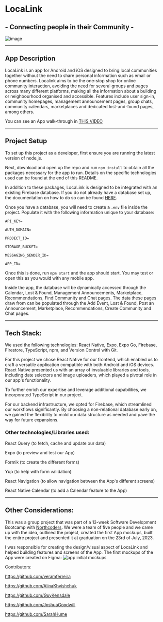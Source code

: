 # LocaLink
## - Connecting people in their Community -

![image](https://github.com/GuyKensdale/Local-Link/assets/124263674/a71e0083-7699-479f-9251-4742bd6abf2a)

----
## App Description
LocaLink is an app for Android and iOS designed to bring local communities together without the need to share personal information such as email or phone numbers. 
Localink aims to be the one-stop shop for online community interaction, avoiding the need for several groups and pages across many different platforms, making all the information about a building or neighbourhood organised and accessible.
Features include user sign-in, community homepages, management announcement pages, group chats, community calendars, marketplaces and dedicated lost-and-found pages, among others.

You can see an App walk-through in [THIS VIDEO](https://youtu.be/wKhwUYicCyw)

----

## Project Setup

To set up this project as a developer, first ensure you are running the latest version of node.js. 

Next, download and open up the repo and run ```npm install``` to obtain all the packages necessary for the app to run. Details on the specific technologies used can be found at the end of this README.

In addition to these packages, LocaLink is designed to be integrated with an existing Firebase database. If you do not already have a database set up, the documentation on how to do so can be found [HERE](https://firebase.google.com/docs/database).

Once you have a database, you will need to create a ```.env``` file inside the project. Populate it with the following information unique to your database:

```API_KEY=```

```AUTH_DOMAIN=```

```PROJECT_ID=```

```STORAGE_BUCKET=```

```MESSAGING_SENDER_ID=```

```APP_ID=```

Once this is done, run ```npm start``` and the app should start. You may test or open this as you would with any mobile app.

Inside the app, the database will be dynamically accessed through the Calendar, Lost & Found, Management Announcements, Marketplace, Recommendations, Find Community and Chat pages. The data these pages draw from can be populated through the Add Event, Lost & Found, Post an Announcement, Marketplace, Recommendations, Create Community and Chat pages.

---

## Tech Stack:

We used the following technologies: React Native, Expo, Expo Go, Firebase, Firestore, TypeScript, npm, and Version Control with Git.

For this project we chose React Native for our frontend, which enabled us to craft a versatile application compatible with both Android and iOS devices. React Native presented us with an array of invaluable libraries and tools, including date selectors and image uploaders, which played a pivotal role in our app's functionality.

To further enrich our expertise and leverage additional capabilities, we incorporated TypeScript  in our project. 

For our backend infrastructure, we opted for Firebase, which streamlined our workflows significantly. By choosing a non-relational database early on, we gained the flexibility to mold our data structure as needed and pave the way for future expansions.

### Other technologies/Libraries used:

React Query (to fetch, cache and update our data)

Expo (to preview and test our App)

Formik (to create the different forms)

Yup (to help with form validation)

React Navigation (to allow navigation between the App's different screens)

React Native Calendar (to add a Calendar feature to the App)

---

## Other Considerations:

This was a group project that was part of a 13-week Software Development Bootcamp with [Northcoders](https://northcoders.com/). We were a team of five people and we came up with the idea, outlined the project, created the first App mockups, built the entire project and presented it at graduation on the 23rd of July, 2023. 

I was responsible for creating the design/visual aspect of LocaLink and helped building features and screens of the App.
The first mockups of the App were created on Figma:
![app initial mockups](mockups.png)

Contributors:

https://github.com/veramferreira

https://github.com/AlinaKhvishchuk

https://github.com/GuyKensdale

https://github.com/JoshuaGoodwill

https://github.com/SarahHume
